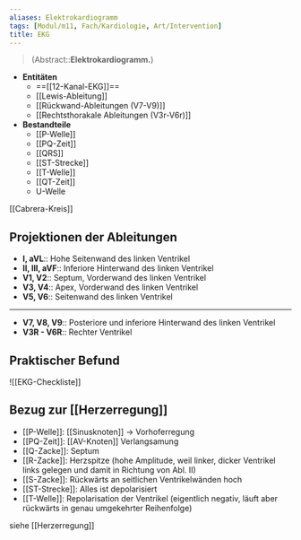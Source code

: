 ```yaml
---
aliases: Elektrokardiogramm
tags: [Modul/m11, Fach/Kardiologie, Art/Intervention]
title: EKG
---
```

> (Abstract::**Elektrokardiogramm.**)
- **Entitäten**
	- ==[[12-Kanal-EKG]]==
	- [[Lewis-Ableitung]]
	- [[Rückwand-Ableitungen (V7-V9)]]
	- [[Rechtsthorakale Ableitungen (V3r-V6r)]]
- **Bestandteile**
	- [[P-Welle]]
	- [[PQ-Zeit]]
	- [[QRS]]
	- [[ST-Strecke]]
	- [[T-Welle]]
	- [[QT-Zeit]]
	- U-Welle



[[Cabrera-Kreis]]
## Projektionen der Ableitungen
- **I, aVL**:: Hohe Seitenwand des linken Ventrikel
- **II, III, aVF**:: Inferiore Hinterwand des linken Ventrikel
- **V1, V2**:: Septum, Vorderwand des linken Ventrikel
- **V3, V4**:: Apex, Vorderwand des linken Ventrikel
- **V5, V6**:: Seitenwand des linken Ventrikel
---
- **V7, V8, V9**:: Posteriore und inferiore Hinterwand des linken Ventrikel
- **V3R - V6R**:: Rechter Ventrikel

## Praktischer Befund
![[EKG-Checkliste]]



## Bezug zur [[Herzerregung]]
-   [[P-Welle]]: [[Sinusknoten]] → Vorhoferregung
-   [[PQ-Zeit]]: [[AV-Knoten]] Verlangsamung
-   [[Q-Zacke]]: Septum
-   [[R-Zacke]]: Herzspitze (hohe Amplitude, weil linker, dicker Ventrikel links gelegen und damit in Richtung von Abl. II)
-   [[S-Zacke]]: Rückwärts an seitlichen Ventrikelwänden hoch
-   [[ST-Strecke]]: Alles ist depolarisiert
-   [[T-Welle]]: Repolarisation der Ventrikel (eigentlich negativ, läuft aber rückwärts in genau umgekehrter Reihenfolge)

siehe [[Herzerregung]]